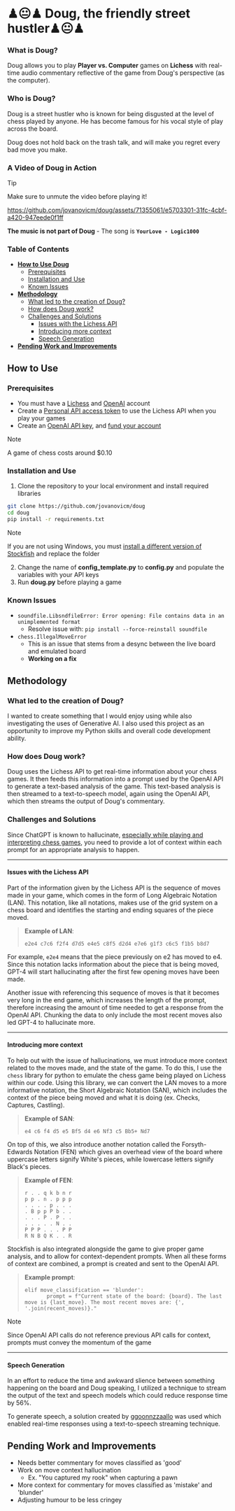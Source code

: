 # ♟😐♟ Doug, the friendly street hustler♟😐♟
### What is Doug?
Doug allows you to play **Player vs. Computer** games on **Lichess** with real-time audio commentary reflective of the game from
Doug's perspective (as the computer). 

### Who is Doug?
Doug is a street hustler who is known for being disgusted at the level of chess played by anyone.
He has become famous for his vocal style of play across the board.

Doug does not hold back on the trash talk, and will make you regret every bad move you make.

### A Video of Doug in Action
>[!TIP]
>Make sure to unmute the video before playing it!



https://github.com/jovanovicm/doug/assets/71355061/e5703301-31fc-4cbf-a420-947eede0f1ff



**The music is not part of Doug** - The song is **`YourLove - Logic1000`**



### Table of Contents
- **[How to Use Doug](#how-to-use)**
  - [Prerequisites](#prerequisites)
  - [Installation and Use](#installation-and-use)
  - [Known Issues](#known-issues)
- **[Methodology](#methodology)**
  - [What led to the creation of Doug?](#what-led-to-the-creation-of-doug)
  - [How does Doug work?](#how-does-doug-work)
  - [Challenges and Solutions](#challenges-and-solutions)
    - [Issues with the Lichess API](#issues-with-the-lichess-api)
    - [Introducing more context](#introducing-more-context)
    - [Speech Generation](#speech-generation)
- **[Pending Work and Improvements](#pending-work-and-improvements)**

## How to Use
### Prerequisites
- You must have a [Lichess](https://lichess.org/) and [OpenAI](https://openai.com/) account
- Create a [Personal API access token](https://lichess.org/account/oauth/token) to use the Lichess API when you play your games
- Create an [OpenAI API key](https://platform.openai.com/api-keys), and [fund your account](https://platform.openai.com/account/billing/overview)
> [!NOTE]
> A game of chess costs around $0.10

### Installation and Use
1. Clone the repository to your local environment and install required libraries

```bash
git clone https://github.com/jovanovicm/doug
cd doug
pip install -r requirements.txt
```
>[!NOTE]
>If you are not using Windows, you must [install a different version of Stockfish](https://stockfishchess.org/download/) and replace the folder

2. Change the name of **config_template.py** to **config.py** and populate the variables with your API keys
3. Run **doug.py** before playing a game

### Known Issues

- `soundfile.LibsndfileError: Error opening: File contains data in an unimplemented format`
  - Resolve issue with: `pip install --force-reinstall soundfile`
- `chess.IllegalMoveError`
  - This is an issue that stems from a desync between the live board and emulated board
  - **Working on a fix**

## Methodology
### What led to the creation of Doug?
I wanted to create something that I would enjoy using while also investigating the uses of Generative AI. I also used this project as an opportunity to improve my Python skills and overall code development ability.

### How does Doug work?
Doug uses the Lichess API to get real-time information about your chess games. It then feeds this information into a prompt used by the OpenAI API to generate a text-based analysis of the game. 
This text-based analysis is then streamed to a text-to-speech model, again using the OpenAI API, which then streams the output of Doug's commentary.

### Challenges and Solutions
Since ChatGPT is known to hallucinate, [especially while playing and interpreting chess games](https://twitter.com/JoINrbs/status/1624351822621315072?lang=en), you need to provide a lot of context within each prompt for an appropriate analysis to happen.
***
#### Issues with the Lichess API
Part of the information given by the Lichess API is the sequence of moves made in your game, which comes in the form of Long Algebraic Notation (LAN). This notation, like all notations, makes use of the grid system on a chess board and identifies the starting and ending squares of the piece moved.

>**Example of LAN**: 
>
>`e2e4 c7c6 f2f4 d7d5 e4e5 c8f5 d2d4 e7e6 g1f3 c6c5 f1b5 b8d7`

For example, `e2e4` means that the piece previously on e2 has moved to e4. Since this notation lacks information about the piece that is being moved, GPT-4 will start hallucinating after the first few opening moves have been made.

Another issue with referencing this sequence of moves is that it becomes very long in the end game, which increases the length of the prompt, therefore increasing the amount of time needed to get a response from the OpenAI API. Chunking the data to only include the most recent moves also led GPT-4 to hallucinate more.
***
#### Introducing more context
To help out with the issue of hallucinations, we must introduce more context related to the moves made, and the state of the game. To do this, I use the `chess` library for python to emulate the chess game being played on Lichess within our code. Using this library, we can convert the LAN moves to a more informative notation, the Short Algebraic Notation (SAN), which includes the context of the piece being moved and what it is doing (ex. Checks, Captures, Castling). 

>**Example of SAN**:
>
>`e4 c6 f4 d5 e5 Bf5 d4 e6 Nf3 c5 Bb5+ Nd7`

On top of this, we also introduce another notation called the Forsyth-Edwards Notation (FEN) which gives an overhead view of the board where uppercase letters signify White's pieces, while lowercase letters signify Black's pieces. 

>**Example of FEN**: 
>```
>r . . q k b n r
>p p . n . p p p
>. . . . p . . .
>. B p p P b . .
>. . . P . P . .
>. . . . . N . .
>P P P . . . P P
>R N B Q K . . R
>```

Stockfish is also integrated alongside the game to give proper game analysis, and to allow for context-dependent prompts. When all these forms of context are combined, a prompt is created and sent to the OpenAI API. 

>**Example prompt**:
>```
>elif move_classification == 'blunder':
>        prompt = f"Current state of the board: {board}. The last move is {last_move}. The most recent moves are: {', '.join(recent_moves)}."
>```

>[!NOTE]
>Since OpenAI API calls do not reference previous API calls for context, prompts must convey the momentum of the game
***
#### Speech Generation
In an effort to reduce the time and awkward slience between something happening on the board and Doug speaking, I utilized a technique to stream the output of the text and speech models which could reduce response time by 56%.

To generate speech, a solution created by [ggoonnzzaallo](https://github.com/ggoonnzzaallo/llm_experiments) was used which enabled real-time responses using a text-to-speech streaming technique. 

## Pending Work and Improvements
- Needs better commentary for moves classified as 'good'
- Work on move context hallucination
  - Ex. "You captured my rook" when capturing a pawn
- More context for commentary for moves classified as 'mistake' and 'blunder'
- Adjusting humour to be less cringey
  
